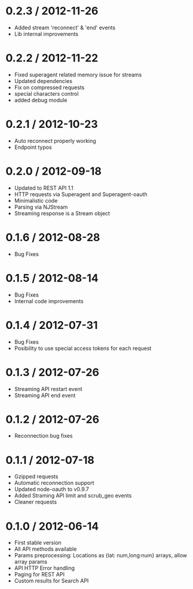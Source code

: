 0.2.3 / 2012-11-26
==================

  * Added stream 'reconnect' & 'end' events 
  * Lib internal improvements 


0.2.2 / 2012-11-22
==================

  * Fixed superagent related memory issue for streams
  * Updated dependencies
  * Fix on compressed requests
  * special characters control
  * added debug module


0.2.1 / 2012-10-23
==================

  * Auto reconnect properly working
  * Endpoint typos


0.2.0 / 2012-09-18
==================

  * Updated to REST API 1.1
  * HTTP requests via Superagent and Superagent-oauth
  * Minimalistic code
  * Parsing via NJStream
  * Streaming response is a Stream object


0.1.6 / 2012-08-28
==================

  * Bug Fixes

0.1.5 / 2012-08-14
==================

  * Bug Fixes
  * Internal code improvements

0.1.4 / 2012-07-31
==================

  * Bug Fixes
  * Posibility to use special access tokens for each request

0.1.3 / 2012-07-26
==================

  * Streaming API restart event
  * Streaming API end event

0.1.2 / 2012-07-26
==================

  * Reconnection bug fixes

0.1.1 / 2012-07-18
==================

  * Gzipped requests  
  * Automatic reconnection support
  * Updated node-oauth to v0.9.7
  * Added Straming API limit and scrub_geo events
  * Cleaner requests

0.1.0 / 2012-06-14
==================

  * First stable version
  * All API methods available
  * Params preprocessing: Locations as {lat: num,long:num} arrays, allow array params
  * API HTTP Error handling
  * Paging for REST API
  * Custom results for Search API
